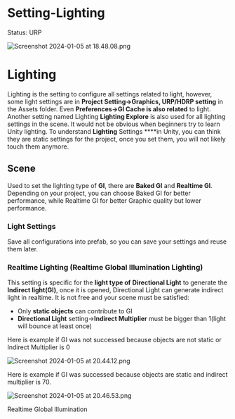 # Setting-Lighting

Status: URP

![Screenshot 2024-01-05 at 18.48.08.png](Setting-Lighting%20871febe8cde2476ea4239e649d38c258/Screenshot_2024-01-05_at_18.48.08.png)

# Lighting

Lighting is the setting to configure all settings related to light, however, some light settings are in **Project Setting→Graphics, URP/HDRP setting** in the Assets folder. Even **Preferences→GI Cache is also related** to light. Another setting named Lighting **Lighting Explore** is also used for all lighting settings in the scene. It would not be obvious when beginners try to learn Unity lighting. To understand **Lighting** Settings ****in Unity, you can think they are static settings for the project, once you set them, you will not likely touch them anymore.

## Scene

Used to set the lighting type of **GI**, there are **Baked GI** and **Realtime GI**. Depending on your project, you can choose Baked GI for better performance, while Realtime GI for better Graphic quality but lower performance.

### Light Settings

Save all configurations into prefab, so you can save your settings and reuse them later.

### **Realtime Lighting (Realtime Global Illumination Lighting)**

This setting is specific for the **light type of** **Directional Light** to generate the **Indirect light(GI)**, once it is opened, Directional Light can generate indirect light in realtime. It is not free and your scene must be satisfied:

- Only **static objects** can contribute to GI
- **Directional Light** setting→**Indirect Multiplier** must be bigger than 1(light will bounce at least once)

 Here is example if GI was not successed because objects are not static or Indirect Multiplier is 0

![Screenshot 2024-01-05 at 20.44.12.png](Setting-Lighting%20871febe8cde2476ea4239e649d38c258/Screenshot_2024-01-05_at_20.44.12.png)

Here is example if GI was successed because objects are static and indirect multiplier is 70.

![Screenshot 2024-01-05 at 20.46.53.png](Setting-Lighting%20871febe8cde2476ea4239e649d38c258/Screenshot_2024-01-05_at_20.46.53.png)

Realtime Global Illumination